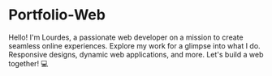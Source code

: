 # Portfolio-Web
Hello! I'm Lourdes, a passionate web developer on a mission to create seamless online experiences. Explore my work for a glimpse into what I do. Responsive designs, dynamic web applications, and more. Let's build a web together! 💻
